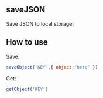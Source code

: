 ## saveJSON
Save JSON to local storage!

## How to use
Save:
```js
saveObject('KEY',{ object:"here" })
```
Get:
```js
getObject('KEY')
```
